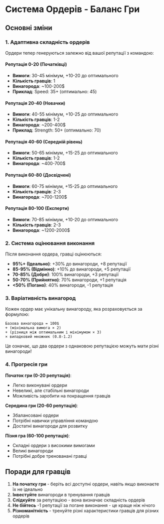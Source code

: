 ﻿# Система Ордерів - Баланс Гри

## Основні зміни

### 1. Адаптивна складність ордерів
Ордери тепер генеруються залежно від вашої репутації з командою:

#### Репутація 0-20 (Початківці)
- **Вимоги**: 30-45 мінімум, +10-20 до оптимального
- **Кількість гравців**: 1
- **Винагорода**: ~100-200$
- **Приклад**: Speed: 35+ (оптимально: 45)

#### Репутація 20-40 (Новачки)
- **Вимоги**: 40-55 мінімум, +10-25 до оптимального
- **Кількість гравців**: 1-2
- **Винагорода**: ~200-400$
- **Приклад**: Strength: 50+ (оптимально: 70)

#### Репутація 40-60 (Середній рівень)
- **Вимоги**: 50-65 мінімум, +15-25 до оптимального
- **Кількість гравців**: 1-2
- **Винагорода**: ~400-700$

#### Репутація 60-80 (Досвідчені)
- **Вимоги**: 60-75 мінімум, +15-25 до оптимального
- **Кількість гравців**: 2-3
- **Винагорода**: ~700-1200$

#### Репутація 80-100 (Експерти)
- **Вимоги**: 70-85 мінімум, +10-20 до оптимального
- **Кількість гравців**: 2-3
- **Винагорода**: ~1200-2000$

### 2. Система оцінювання виконання

Після виконання ордера, гравці оцінюються:

- **95%+ (Ідеально)**: +30% до винагороди, +8 репутації
- **85-95% (Відмінно)**: +10% до винагороди, +5 репутації
- **70-85% (Добре)**: 100% винагороди, +3 репутації
- **50-70% (Прийнятно)**: 70% винагороди, +1 репутація
- **<50% (Погано)**: 40% винагороди, -1 репутація

### 3. Варіативність винагород

Кожен ордер має унікальну винагороду, яка розраховується за формулою:
```
Базова винагорода = 100$
+ (мінімальна вимога × 2)
+ (різниця між оптимальним і мінімумом × 3)
× випадковий множник (0.8-1.2)
```

Це означає, що два ордери з однаковою репутацією можуть мати різні винагороди!

### 4. Прогресія гри

**Початок гри (0-20 репутація)**:
- Легко виконувані ордери
- Невеликі, але стабільні винагороди
- Можливість заробити на покращення гравців

**Середина гри (20-60 репутація)**:
- Збалансовані ордери
- Потрібні навички управління командою
- Достатні винагороди для розвитку

**Пізня гра (60-100 репутація)**:
- Складні ордери з високими вимогами
- Великі винагороди
- Потрібні добре тренованані гравці

## Поради для гравців

1. **На початку гри** - беріть всі доступні ордери, навіть якщо виконаєте їх не ідеально
2. **Інвестуйте** винагороди в тренування гравців
3. **Слідкуйте** за репутацією - вона визначає складність ордерів
4. **Не бійтесь** -1 репутації за погане виконання - це краще ніж нічого
5. **Різноманітність** - тренуйте різні характеристики гравців для різних ордерів

